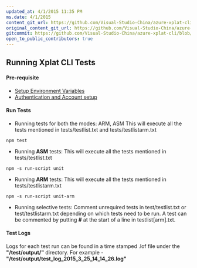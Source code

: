 ```yaml
---
updated_at: 4/1/2015 11:35 PM
ms.date: 4/1/2015
content_git_url: https://github.com/Visual-Studio-China/azure-xplat-cli/blob/dev/Documentation/RunTests.md
original_content_git_url: https://github.com/Visual-Studio-China/azure-xplat-cli/blob/dev/Documentation/RunTests.md
gitcommit: https://github.com/Visual-Studio-China/azure-xplat-cli/blob/6733bd461b400eb98a514dabe03bab88cbaa3077/Documentation/RunTests.md
open_to_public_contributors: true
---
```

## Running Xplat CLI Tests

#### Pre-requisite

* [Setup Environment Variables](./EnvironmentVariables.md)
* [Authentication and Account setup](./Authentication.md)

#### Run Tests
* Running tests for both the modes: ARM, ASM
This will execute all the tests mentioned in tests/testlist.txt and tests/testlistarm.txt
```
npm test
```

* Running **ASM** tests:
This will execute all the tests mentioned in tests/testlist.txt
```
npm -s run-script unit
```

* Running **ARM** tests:
This will execute all the tests mentioned in tests/testlistarm.txt
```
npm -s run-script unit-arm
```

* Running selective tests: Comment unrequired tests in test/testlist.txt or test/testlistarm.txt depending on which tests need to be run. A test can be commented by putting **#** at the start of a line in testlist[arm].txt.

#### Test Logs
Logs for each test run can be found in a time stamped .lof file under the **"/test/output/"** directory.
For example - **"/test/output/test_log_2015_3_25_14_14_26.log"**

